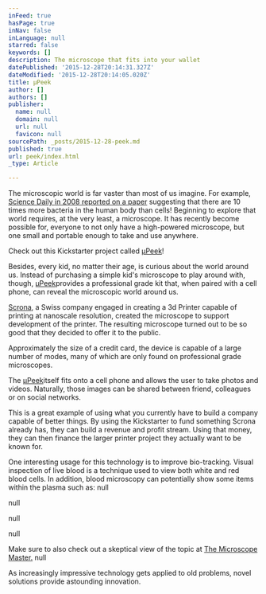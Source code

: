 ```yaml
---
inFeed: true
hasPage: true
inNav: false
inLanguage: null
starred: false
keywords: []
description: The microscope that fits into your wallet
datePublished: '2015-12-28T20:14:31.327Z'
dateModified: '2015-12-28T20:14:05.020Z'
title: µPeek
author: []
authors: []
publisher:
  name: null
  domain: null
  url: null
  favicon: null
sourcePath: _posts/2015-12-28-peek.md
published: true
url: peek/index.html
_type: Article

---
```

The microscopic world is far vaster than most of us imagine. For example, [Science Daily ][0][in 2008 reported on a paper][0] suggesting that there are 10 times more bacteria in the human body than cells! Beginning to explore that world requires, at the very least, a microscope. It has recently become possible for, everyone to not only have a high-powered microscope, but one small and portable enough to take and use anywhere.

Check out this Kickstarter project called [µPeek][1]! 

Besides, every kid, no matter their age, is curious about the world around us. Instead of purchasing a simple kid's microscope to play around with, though, [µPeek][1]provides a professional grade kit that, when paired with a cell phone, can reveal the microscopic world around us.

[Scrona][2], a Swiss company engaged in creating a 3d Printer capable of printing at nanoscale resolution, created the microscope to support development of the printer. The resulting microscope turned out to be so good that they decided to offer it to the public.

Approximately the size of a credit card, the device is capable of a large number of modes, many of which are only found on professional grade microscopes.

The [µPeek][1]itself fits onto a cell phone and allows the user to take photos and videos. Naturally, those images can be shared between friend, colleagues or on social networks.

This is a great example of using what you currently have to build a company capable of better things. By using the Kickstarter to fund something Scrona already has, they can build a revenue and profit stream. Using that money, they can then finance the larger printer project they actually want to be known for.

One interesting usage for this technology is to improve bio-tracking. Visual inspection of live blood is a technique used to view both white and red blood cells. In addition, blood microscopy can potentially show some items within the plasma such as:
null

null

null

null

Make sure to also check out a skeptical view of the topic at [The Microscope Master.][3]
null

[][0][][1][][1][][1][][3]

As increasingly impressive technology gets applied to old problems, novel solutions provide astounding innovation.

[0]: http://www.sciencedaily.com/releases/2008/06/080603085914.htm
[1]: http://kck.st/1R3MW7t
[2]: http://www.scrona.ch/
[3]: http://www.microscopemaster.com/blood-microscopy.html